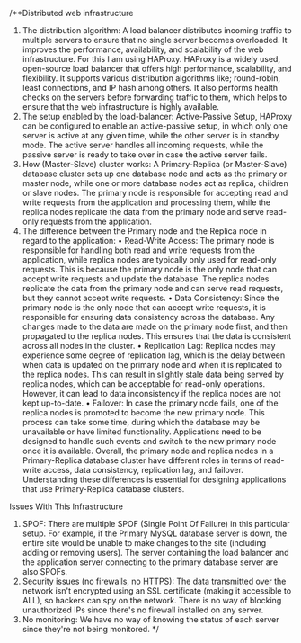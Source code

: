 /**Distributed web infrastructure
1.	The distribution algorithm: A load balancer distributes incoming traffic to multiple servers to ensure that no single server becomes overloaded. It improves the performance, availability, and scalability of the web infrastructure. For this I am using HAProxy.
HAProxy is a widely used, open-source load balancer that offers high performance, scalability, and flexibility. It supports various distribution algorithms like; round-robin, least connections, and IP hash among others. It also performs health checks on the servers before forwarding traffic to them, which helps to ensure that the web infrastructure is highly available.
2.	The setup enabled by the load-balancer: Active-Passive Setup, HAProxy can be configured to enable an active-passive setup, in which only one server is active at any given time, while the other server is in standby mode. The active server handles all incoming requests, while the passive server is ready to take over in case the active server fails.
3.	How (Master-Slave) cluster works: A Primary-Replica (or Master-Slave) database cluster sets up one database node and acts as the primary or master node, while one or more database nodes act as replica, children or slave nodes. The primary node is responsible for accepting read and write requests from the application and processing them, while the replica nodes replicate the data from the primary node and serve read-only requests from the application.
4.	The difference between the Primary node and the Replica node in regard to the application:
•	Read-Write Access: The primary node is responsible for handling both read and write requests from the application, while replica nodes are typically only used for read-only requests. This is because the primary node is the only node that can accept write requests and update the database. The replica nodes replicate the data from the primary node and can serve read requests, but they cannot accept write requests.
•	Data Consistency: Since the primary node is the only node that can accept write requests, it is responsible for ensuring data consistency across the database. Any changes made to the data are made on the primary node first, and then propagated to the replica nodes. This ensures that the data is consistent across all nodes in the cluster.
•	Replication Lag: Replica nodes may experience some degree of replication lag, which is the delay between when data is updated on the primary node and when it is replicated to the replica nodes. This can result in slightly stale data being served by replica nodes, which can be acceptable for read-only operations. However, it can lead to data inconsistency if the replica nodes are not kept up-to-date.
•	Failover: In case the primary node fails, one of the replica nodes is promoted to become the new primary node. This process can take some time, during which the database may be unavailable or have limited functionality. Applications need to be designed to handle such events and switch to the new primary node once it is available.
Overall, the primary node and replica nodes in a Primary-Replica database cluster have different roles in terms of read-write access, data consistency, replication lag, and failover. Understanding these differences is essential for designing applications that use Primary-Replica database clusters.

Issues With This Infrastructure
1.	SPOF: There are multiple SPOF (Single Point Of Failure) in this particular setup. For example, if the Primary MySQL database server is down, the entire site would be unable to make changes to the site (including adding or removing users). The server containing the load balancer and the application server connecting to the primary database server are also SPOFs.
2.	Security issues (no firewalls, no HTTPS): The data transmitted over the network isn't encrypted using an SSL certificate (making it accessible to ALL), so hackers can spy on the network. There is no way of blocking unauthorized IPs since there's no firewall installed on any server.
3.	No monitoring: We have no way of knowing the status of each server since they're not being monitored.
*/
